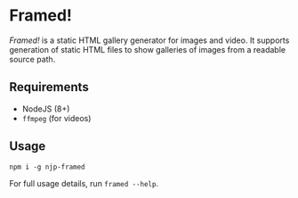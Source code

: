 # Framed!

_Framed!_ is a static HTML gallery generator for images and video. It supports generation of static HTML files to show galleries of images from a readable source path.

## Requirements
 - NodeJS (8+)
 - `ffmpeg` (for videos)

## Usage
`npm i -g njp-framed`

For full usage details, run `framed --help`.